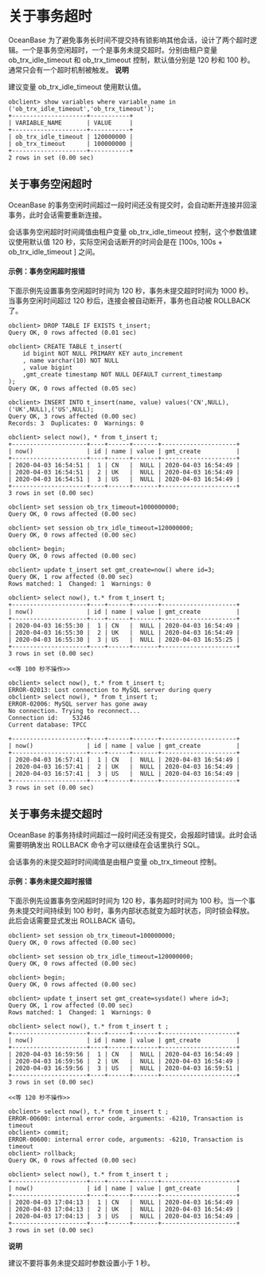 关于事务超时 
===========================



OceanBase 为了避免事务长时间不提交持有锁影响其他会话，设计了两个超时逻辑。一个是事务空闲超时，一个是事务未提交超时。分别由租户变量 ob_trx_idle_timeout 和 ob_trx_timeout 控制，默认值分别是 120 秒和 100 秒。通常只会有一个超时机制被触发。
**说明**



建议变量 ob_trx_idle_timeout 使用默认值。

    obclient> show variables where variable_name in ('ob_trx_idle_timeout','ob_trx_timeout');
    +---------------------+-----------+
    | VARIABLE_NAME       | VALUE     |
    +---------------------+-----------+
    | ob_trx_idle_timeout | 120000000 |
    | ob_trx_timeout      | 100000000 |
    +---------------------+-----------+
    2 rows in set (0.00 sec)





关于事务空闲超时 
-----------------

OceanBase 的事务空闲时间超过一段时间还没有提交时，会自动断开连接并回滚事务，此时会话需要重新连接。

会话事务空闲超时时间阈值由租户变量 ob_trx_idle_timeout 控制，这个参数值建议使用默认值 120 秒，实际空闲会话断开的时间会是在 \[100s, 100s + ob_trx_idle_timeout \] 之间。

#### 示例：事务空闲超时报错 

下面示例先设置事务空闲超时时间为 120 秒，事务未提交超时时间为 1000 秒。当事务空闲时间超过 120 秒后，连接会被自动断开，事务也自动被 ROLLBACK 了。

    obclient> DROP TABLE IF EXISTS t_insert; 
    Query OK, 0 rows affected (0.01 sec)
    
    obclient> CREATE TABLE t_insert(
        id bigint NOT NULL PRIMARY KEY auto_increment
        , name varchar(10) NOT NULL
        , value bigint
        ,gmt_create timestamp NOT NULL DEFAULT current_timestamp
    );
    Query OK, 0 rows affected (0.05 sec)
    
    obclient> INSERT INTO t_insert(name, value) values('CN',NULL),('UK',NULL),('US',NULL);
    Query OK, 3 rows affected (0.00 sec)
    Records: 3  Duplicates: 0  Warnings: 0
    
    obclient> select now(), * from t_insert t;
    +---------------------+----+------+-------+---------------------+
    | now()               | id | name | value | gmt_create          |
    +---------------------+----+------+-------+---------------------+
    | 2020-04-03 16:54:51 |  1 | CN   |  NULL | 2020-04-03 16:54:49 |
    | 2020-04-03 16:54:51 |  2 | UK   |  NULL | 2020-04-03 16:54:49 |
    | 2020-04-03 16:54:51 |  3 | US   |  NULL | 2020-04-03 16:54:49 |
    +---------------------+----+------+-------+---------------------+
    3 rows in set (0.00 sec)
    
    obclient> set session ob_trx_timeout=1000000000;
    Query OK, 0 rows affected (0.00 sec)
    
    obclient> set session ob_trx_idle_timeout=120000000;
    Query OK, 0 rows affected (0.00 sec)
    
    obclient> begin;
    Query OK, 0 rows affected (0.00 sec)
    
    obclient> update t_insert set gmt_create=now() where id=3;
    Query OK, 1 row affected (0.00 sec)
    Rows matched: 1  Changed: 1  Warnings: 0
    
    obclient> select now(), t.* from t_insert t;
    +---------------------+----+------+-------+---------------------+
    | now()               | id | name | value | gmt_create          |
    +---------------------+----+------+-------+---------------------+
    | 2020-04-03 16:55:30 |  1 | CN   |  NULL | 2020-04-03 16:54:49 |
    | 2020-04-03 16:55:30 |  2 | UK   |  NULL | 2020-04-03 16:54:49 |
    | 2020-04-03 16:55:30 |  3 | US   |  NULL | 2020-04-03 16:55:25 |
    +---------------------+----+------+-------+---------------------+
    3 rows in set (0.00 sec)
    
    <<等 100 秒不操作>>
    
    obclient> select now(), t.* from t_insert t;
    ERROR-02013: Lost connection to MySQL server during query
    obclient> select now(), * from t_insert t;
    ERROR-02006: MySQL server has gone away
    No connection. Trying to reconnect...
    Connection id:    53246
    Current database: TPCC
    
    +---------------------+----+------+-------+---------------------+
    | now()               | id | name | value | gmt_create          |
    +---------------------+----+------+-------+---------------------+
    | 2020-04-03 16:57:41 |  1 | CN   |  NULL | 2020-04-03 16:54:49 |
    | 2020-04-03 16:57:41 |  2 | UK   |  NULL | 2020-04-03 16:54:49 |
    | 2020-04-03 16:57:41 |  3 | US   |  NULL | 2020-04-03 16:54:49 |
    +---------------------+----+------+-------+---------------------+
    3 rows in set (0.00 sec)





关于事务未提交超时 
------------------

OceanBase 的事务持续时间超过一段时间还没有提交，会报超时错误。此时会话需要明确发出 ROLLBACK 命令才可以继续在会话里执行 SQL。

会话事务的未提交超时时间阈值是由租户变量 ob_trx_timeout 控制。

#### 示例：事务未提交超时报错 

下面示例先设置事务空闲超时时间为 120 秒，事务超时时间为 100 秒。当一个事务未提交时间持续到 100 秒时，事务内部状态就变为超时状态，同时锁会释放。此后会话需要显式发出 ROLLBACK 语句。

    obclient> set session ob_trx_timeout=100000000;
    Query OK, 0 rows affected (0.00 sec)
    
    obclient> set session ob_trx_idle_timeout=120000000;
    Query OK, 0 rows affected (0.00 sec)
    
    obclient> begin;
    Query OK, 0 rows affected (0.00 sec)
    
    obclient> update t_insert set gmt_create=sysdate() where id=3;
    Query OK, 1 row affected (0.00 sec)
    Rows matched: 1  Changed: 1  Warnings: 0
    
    obclient> select now(), t.* from t_insert t ;
    +---------------------+----+------+-------+---------------------+
    | now()               | id | name | value | gmt_create          |
    +---------------------+----+------+-------+---------------------+
    | 2020-04-03 16:59:56 |  1 | CN   |  NULL | 2020-04-03 16:54:49 |
    | 2020-04-03 16:59:56 |  2 | UK   |  NULL | 2020-04-03 16:54:49 |
    | 2020-04-03 16:59:56 |  3 | US   |  NULL | 2020-04-03 16:59:51 |
    +---------------------+----+------+-------+---------------------+
    3 rows in set (0.00 sec)
    
    <<等 120 秒不操作>>
    
    obclient> select now(), t.* from t_insert t ;
    ERROR-00600: internal error code, arguments: -6210, Transaction is timeout
    obclient> commit;
    ERROR-00600: internal error code, arguments: -6210, Transaction is timeout
    obclient> rollback;
    Query OK, 0 rows affected (0.00 sec)
    
    obclient> select now(), t.* from t_insert t ;
    +---------------------+----+------+-------+---------------------+
    | now()               | id | name | value | gmt_create          |
    +---------------------+----+------+-------+---------------------+
    | 2020-04-03 17:04:13 |  1 | CN   |  NULL | 2020-04-03 16:54:49 |
    | 2020-04-03 17:04:13 |  2 | UK   |  NULL | 2020-04-03 16:54:49 |
    | 2020-04-03 17:04:13 |  3 | US   |  NULL | 2020-04-03 16:54:49 |
    +---------------------+----+------+-------+---------------------+
    3 rows in set (0.00 sec)


**说明**



建议不要将事务未提交超时参数设置小于 1 秒。

